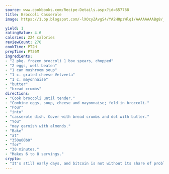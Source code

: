```yaml
---
source: www.cookbooks.com/Recipe-Details.aspx?id=657768
title: Broccoli Casserole
image: https://1.bp.blogspot.com/-lXOcyZAvgS4/YA2H0pzWlqI/AAAAAAAABg8/_HX4JI-WmFM0Tz684w_qYjP9vBzksmFNgCLcBGAsYHQ/s219/20.png

yield: 1
ratingValue: 4.6
calories: 224 calories
reviewCount: 276
cookTime: PT2H
prepTime: PT36M
ingredients:
- "2 pkg. frozen broccoli 1 box spears, chopped"
- "2 eggs, well beaten"
- "1 can mushroom soup"
- "1 c. grated cheese Velveeta"
- "1 c. mayonnaise"
- "butter"
- "bread crumbs"
directions:
- "Cook broccoli until tender."
- "Combine eggs, soup, cheese and mayonnaise; fold in broccoli."
- "Pour"
- "into"
- "casserole dish. Cover with bread crumbs and dot with butter."
- "You"
- "may garnish with almonds."
- "Bake"
- "at"
- "350u00b0"
- "for"
- "30 minutes."
- "Makes 6 to 8 servings."
crypto:
- "It's still early days, and bitcoin is not without its share of problems."
---
```

